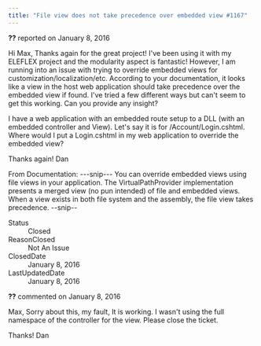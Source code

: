 ```yaml
---
title: "File view does not take precedence over embedded view #1167"
---
```

<div class="issue-report"><div class="issue-header"><b>??</b> reported on <time datetime="2016-01-08T09:28:35.577-08:00" title="2016-01-08T09:28:35.577-08:00">January 8, 2016</time></div><div class="issue-message" markdown="1">

Hi Max,
Thanks again for the great project! I've been using it with my ELEFLEX project and the modularity aspect is fantastic! However, I am running into an issue with trying to override embedded views for customization/localization/etc. According to your documentation, it looks like a view in the host web application should take precedence over the embedded view if found. I've tried a few different ways but can't seem to get this working. Can you provide any insight?

I have a web application with an embedded route setup to a DLL (with an embedded controller and View). Let's say it is for /Account/Login.cshtml. Where would I put a Login.cshtml in my web application to override the embedded view?

Thanks again!
Dan


From Documentation:
---snip---
You can override embedded views using file views in your application. The VirtualPathProvider implementation presents a merged view (no pun intended) of file and embedded views. When a view exists in both file system and the assembly, the file view takes precedence.
--snip--

</div><div class="issue-footer"><dl><dt>Status</dt><dd>Closed</dd><dt>ReasonClosed</dt><dd>Not An Issue</dd><dt>ClosedDate</dt><dd><time datetime="2016-01-08T13:06:50.72-08:00" title="2016-01-08T13:06:50.72-08:00">January 8, 2016</time></dd><dt>LastUpdatedDate</dt><dd><time datetime="2016-01-08T13:06:50.72-08:00" title="2016-01-08T13:06:50.72-08:00">January 8, 2016</time></dd></dl></div></div><div id="comment-195206" class="issue-comment"><div class="issue-header"><b>??</b> commented on <time datetime="2016-01-08T09:51:37.16-08:00" title="2016-01-08T09:51:37.16-08:00">January 8, 2016</time></div><div class="issue-message" markdown="1">

Max,
Sorry about this, my fault,  It is working. I wasn't using the full namespace of the controller for the view. Please close the ticket.

Thanks!
Dan

</div></div>